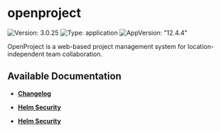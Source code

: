 # openproject

![Version: 3.0.25](https://img.shields.io/badge/Version-3.0.25-informational?style=flat-square) ![Type: application](https://img.shields.io/badge/Type-application-informational?style=flat-square) ![AppVersion: "12.4.4"](https://img.shields.io/badge/AppVersion-"12.4.4"-informational?style=flat-square)

OpenProject is a web-based project management system for location-independent team collaboration.

## Available Documentation

- [**Changelog**](CHANGELOG)

- [**Helm Security**](container-security)

- [**Helm Security**](helm-security)


